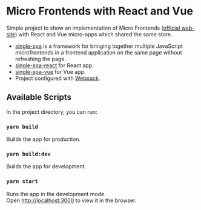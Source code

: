# Micro Frontends with React and Vue

Simple project to show an implementation of Micro Frontends ([official web-site](https://micro-frontends.org/)) with React and Vue micro-apps which shared the same store.

* [single-spa](https://github.com/single-spa/single-spa) is a framework for bringing together multiple JavaScript microfrontends in a frontend application on the same page without refreshing the page.
* [single-spa-react](https://github.com/single-spa/single-spa-react) for React app.
* [single-spa-vue](https://github.com/single-spa/single-spa-vue) for Vue app.
* Project configured with [Webpack](https://github.com/webpack/webpack).

## Available Scripts

In the project directory, you can run:

### `yarn build`
Builds the app for production.

### `yarn build:dev`
Builds the app for development.

### `yarn start`
Runs the app in the development mode.\
Open [http://localhost:3000](http://localhost:3000) to view it in the browser.
